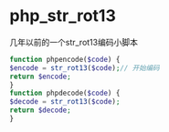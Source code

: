 php_str_rot13
=============

几年以前的一个str_rot13编码小脚本
```php
function phpencode($code) {
$encode = str_rot13($code);// 开始编码
return $encode;
}
function phpdecode($code) {
$decode = str_rot13($code);
return $decode;
}
```
